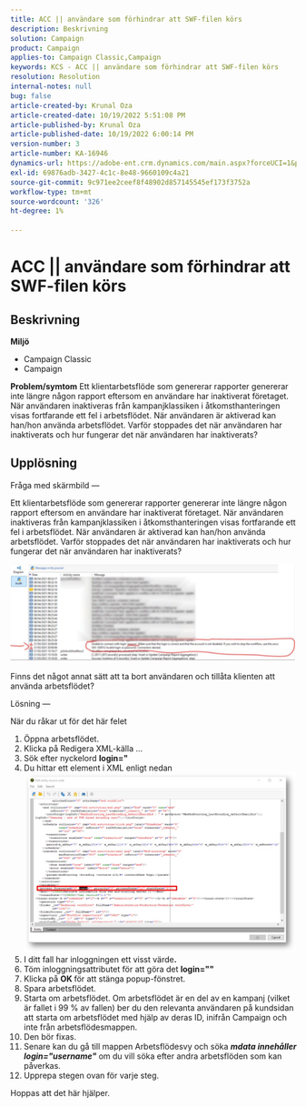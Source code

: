 ```yaml
---
title: ACC || användare som förhindrar att SWF-filen körs
description: Beskrivning
solution: Campaign
product: Campaign
applies-to: Campaign Classic,Campaign
keywords: KCS - ACC || användare som förhindrar att SWF-filen körs
resolution: Resolution
internal-notes: null
bug: false
article-created-by: Krunal Oza
article-created-date: 10/19/2022 5:51:08 PM
article-published-by: Krunal Oza
article-published-date: 10/19/2022 6:00:14 PM
version-number: 3
article-number: KA-16946
dynamics-url: https://adobe-ent.crm.dynamics.com/main.aspx?forceUCI=1&pagetype=entityrecord&etn=knowledgearticle&id=1341eb95-d64f-ed11-bba2-00224808679b
exl-id: 69876adb-3427-4c1c-8e48-9660109c4a21
source-git-commit: 9c971ee2ceef8f48902d857145545ef173f3752a
workflow-type: tm+mt
source-wordcount: '326'
ht-degree: 1%

---
```


# ACC || användare som förhindrar att SWF-filen körs

## Beskrivning

<b>Miljö</b>
- Campaign Classic
- Campaign



<b>Problem/symtom</b>
Ett klientarbetsflöde som genererar rapporter genererar inte längre någon rapport eftersom en användare har inaktiverat företaget. När användaren inaktiveras från kampanjklassiken i åtkomsthanteringen visas fortfarande ett fel i arbetsflödet. När användaren är aktiverad kan han/hon använda arbetsflödet. Varför stoppades det när användaren har inaktiverats och hur fungerar det när användaren har inaktiverats?


## Upplösning


Fråga med skärmbild —



Ett klientarbetsflöde som genererar rapporter genererar inte längre någon rapport eftersom en användare har inaktiverat företaget. När användaren inaktiveras från kampanjklassiken i åtkomsthanteringen visas fortfarande ett fel i arbetsflödet. När användaren är aktiverad kan han/hon använda arbetsflödet. Varför stoppades det när användaren har inaktiverats och hur fungerar det när användaren har inaktiverats?

![](assets/178d95b7-4dd0-ec11-a7b5-00224809c556.png)

Finns det något annat sätt att ta bort användaren och tillåta klienten att använda arbetsflödet?





Lösning —

När du råkar ut för det här felet

1. Öppna arbetsflödet.
2. Klicka på Redigera XML-källa ...
3. Sök efter nyckelord <b>login=&quot;</b>
4. Du hittar ett element i XML enligt nedan![](assets/dee6636f-799e-eb11-b1ac-000d3a368466.png)
5. I ditt fall har inloggningen ett visst värde<b>.</b>
6. Töm inloggningsattributet för att göra det <b>login=&quot;&quot;</b>
7. Klicka på <b>OK </b>för att stänga popup-fönstret.
8. Spara arbetsflödet.
9. Starta om arbetsflödet. Om arbetsflödet är en del av en kampanj (vilket är fallet i 99 % av fallen) ber du den relevanta användaren på kundsidan att starta om arbetsflödet med hjälp av deras ID, inifrån Campaign och inte från arbetsflödesmappen.
10. Den bör fixas.
11. Senare kan du gå till mappen Arbetsflödesvy och söka <b>*mdata innehåller login=&quot;username&quot;</b>* om du vill söka efter andra arbetsflöden som kan påverkas.
12. Upprepa stegen ovan för varje steg.


Hoppas att det här hjälper.
